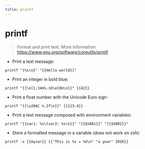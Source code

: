 ```yaml
---
title: printf
---
```

# printf

> Format and print text.
> More information: <https://www.gnu.org/software/coreutils/printf>.

- Print a text message:

`printf "{%s\n}" "{{Hello world}}"`

- Print an integer in bold blue:

`printf "{{\e[1;34m%.3d\e[0m\n}}" {{42}}`

- Print a float number with the Unicode Euro sign:

`printf "{{\u20AC %.2f\n}}" {{123.4}}`

- Print a text message composed with environment variables:

`printf "{{var1: %s\tvar2: %s\n}}" "{{$VAR1}}" "{{$VAR2}}"`

- Store a formatted message in a variable (does not work on zsh):

`printf -v {{myvar}} {{"This is %s = %d\n" "a year" 2016}}`
